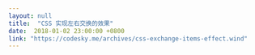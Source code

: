 ```yaml
---
layout: null
title:  "CSS 实现左右交换的效果"
date:  2018-01-02 23:00:00 +0800
link: "https://codesky.me/archives/css-exchange-items-effect.wind"
---
```

